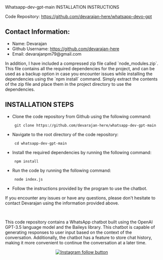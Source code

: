 Whatsapp-dev-gpt-main
INSTALLATION INSTRUCTIONS
	<p>Code Repository: <a href="https://github.com/devarajan-here/whatsapp-dev-gpt-main">https://github.com/devarajan-here/whatsapp-devo-gpt</a></p>
  <h2>Contact Information:</h2>
<ul>
	<li>Name: Devarajan</li>
	<li>Github Username: <a href="https://github.com/devarajan-here">https://github.com/devarajan-here</a></li>
	<li>Email: devarajanpm79@gmail.com</li>
	
</ul>

<p>In addition, I have included a compressed zip file called `node_modules.zip`. This file contains all the required dependencies for the project, and can be used as a backup option in case you encounter issues while installing the dependencies using the `npm install` command. Simply extract the contents of the zip file and place them in the project directory to use the dependencies.</p>

<h2>INSTALLATION STEPS</h2>
<div>
  <ul>
    <li>
      <p>Clone the code repository from Github using the following command:</p>
      <pre><code> git clone https://github.com/devarajan-here/whatsapp-dev-gpt-main</code></pre>
    </li>
    <li>
      <p>Navigate to the root directory of the code repository:</p>
      <pre><code> cd whatsapp-dev-gpt-main</code></pre>
    </li>
    <li>
      <p>Install the required dependencies by running the following command:</p>
      <pre><code> npm install</code></pre>
    </li>
    <li>
      <p>Run the code by running the following command:</p>
      <pre><code> node index.js</code></pre>
    </li>
    <li>
      <p>Follow the instructions provided by the program to use the chatbot.</p>
    </li>
  </ul>
</div>

<p>If you encounter any issues or have any questions, please don't hesitate to contact Devarajan using the information provided above.</p>
<br>
<p>This code repository contains a WhatsApp chatbot built using the OpenAI GPT-3.5 language model and the Baileys library. This chatbot is capable of generating responses to user input based on the context of the conversation. Additionally, the chatbot has a feature to store chat history, making it more convenient to continue the conversation at a later time.</p>

<div align="center">
  <a href="https://www.instagram.com/drax_moon_01/">
    <img src="https://img.shields.io/badge/Follow%20%40drax_moon_01-Follow%20on%20Instagram-833AB4?logo=instagram&style=for-the-badge" alt="Instagram follow button">
  </a>
</div>
